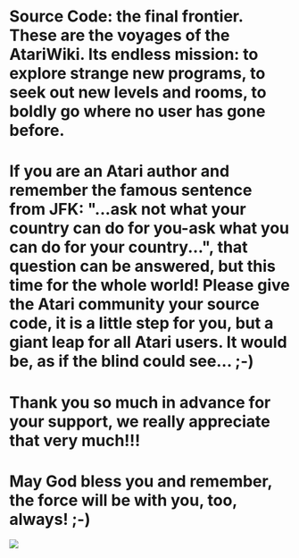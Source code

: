 # Source Code: the final frontier. These are the voyages of the AtariWiki. Its endless mission: to explore strange new programs, to seek out new levels and rooms, to boldly go where no user has gone before.  
# If you are an Atari author and remember the famous sentence from JFK: "...ask not what your country can do for you-ask what you can do for your country...", that question can be answered, but this time for the whole world! Please give the Atari community your source code, it is a little step for you, but a giant leap for all Atari users. It would be, as if the blind could see... ;-)  
  
# Thank you so much in advance for your support, we really appreciate that very much!!!  
# May God bless you and remember, the force will be with you, too, always! ;-)  
  
![](attachments/Blumenstrauss.jpg)  
  
  
  
